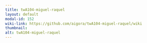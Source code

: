 ```yaml
---
title: twA104-miguel-raquel
layout: default
modal-id: 152
wiki-link: https://github.com/aigora/twA104-miguel-raquel/wiki
thumbnail: 
alt: twA104-miguel-raquel
---
```

